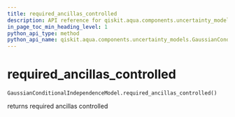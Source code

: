```yaml
---
title: required_ancillas_controlled
description: API reference for qiskit.aqua.components.uncertainty_models.GaussianConditionalIndependenceModel.required_ancillas_controlled
in_page_toc_min_heading_level: 1
python_api_type: method
python_api_name: qiskit.aqua.components.uncertainty_models.GaussianConditionalIndependenceModel.required_ancillas_controlled
---
```


# required\_ancillas\_controlled

<span id="qiskit.aqua.components.uncertainty_models.GaussianConditionalIndependenceModel.required_ancillas_controlled" />

`GaussianConditionalIndependenceModel.required_ancillas_controlled()`

returns required ancillas controlled

